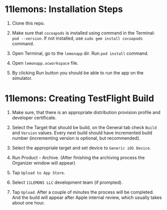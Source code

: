 # 11lemons: Installation Steps


1) Clone this repo.

2) Make sure that `cocoapods` is installed using command in the Terminal: `pod --version`. If not installed, use `sudo gem install cocoapods` command.

3) Open Terminal, go to the `lemonapp` dir. Run `pod install` command.

4) Open `lemonapp.xcworkspace` file.

5) By clicking Run button you should be able to run the app on the simulator.


# 11lemons: Creating TestFlight Build

1) Make sure, that there is an appropriate distribution provision profile and developer certificate.

2) Select the Target that should be build, on the General tab check `Build` and `Version` values. Every next build should have incremented build number (incrementing version is optional, but recommended).

3) Select the appropriale target and set device to `Generic iOS Device`.

4) Run Product - Archive. (After finishing the archiving process the Organizer window will appear)

5) Tap `Upload to App Store`.

6) Select `11LEMONS LLC` development team (if prompted).

7) Tap `Upload`. After a couple of minutes the process will be completed. And the build will appear after Apple internal review, which usually takes about one hour. 